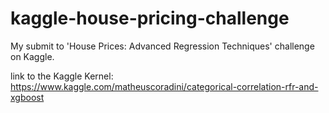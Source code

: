 # kaggle-house-pricing-challenge

My submit to 'House Prices: Advanced Regression Techniques' challenge on Kaggle.

link to the Kaggle Kernel: https://www.kaggle.com/matheuscoradini/categorical-correlation-rfr-and-xgboost
